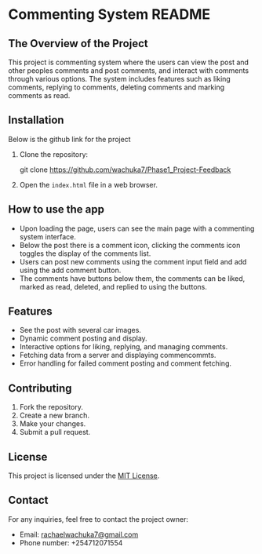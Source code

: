 # Commenting System README

## The Overview of the Project

This project is commenting system where the users can view the post and other peoples comments and post comments, and interact with comments through various options. The system includes features such as liking comments, replying to comments, deleting comments and marking comments as read.

## Installation
Below is the github link for the project
1. Clone the repository:

   git clone https://github.com/wachuka7/Phase1_Project-Feedback

2. Open the `index.html` file in a web browser.

## How to use the app
- Upon loading the page, users can see the main page with a commenting system interface.
- Below the post there is a comment icon, clicking the comments icon toggles the display of the comments list.
- Users can post new comments using the comment input field and add using the add comment button.
- The comments have buttons below them, the comments can be liked, marked as read, deleted, and replied to using the buttons.

## Features
- See the post with several car images.
- Dynamic comment posting and display.
- Interactive options for liking, replying, and managing comments.
- Fetching data from a server and displaying commencommts.
- Error handling for failed comment posting and comment fetching.

## Contributing

1. Fork the repository.
2. Create a new branch.
3. Make your changes.
4. Submit a pull request.

## License

This project is licensed under the [MIT License](LICENSE).

## Contact

For any inquiries, feel free to contact the project owner:

- Email: rachaelwachuka7@gmail.com
- Phone number: +254712071554



